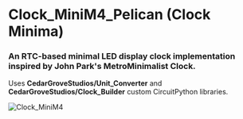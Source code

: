 # Clock_MiniM4_Pelican (Clock Minima)

### An RTC-based minimal LED display clock implementation inspired by John Park's MetroMinimalist Clock.

Uses __CedarGroveStudios/Unit_Converter__ and __CedarGroveStudios/Clock_Builder__ custom CircuitPython libraries.

![Clock_MiniM4](https://github.com/CedarGroveStudios/Clock_MiniM4_Pelcan/blob/master/photos%20and%20graphics/Clock_MiniM4_Pelican_glamour.png)
